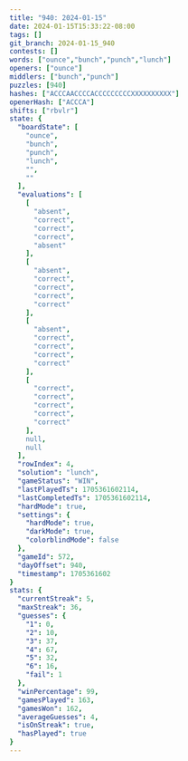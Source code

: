 ```yaml
---
title: "940: 2024-01-15"
date: 2024-01-15T15:33:22-08:00
tags: []
git_branch: 2024-01-15_940
contests: []
words: ["ounce","bunch","punch","lunch"]
openers: ["ounce"]
middlers: ["bunch","punch"]
puzzles: [940]
hashes: ["ACCCAACCCCACCCCCCCCCXXXXXXXXXX"]
openerHash: ["ACCCA"]
shifts: ["rbvlr"]
state: {
  "boardState": [
    "ounce",
    "bunch",
    "punch",
    "lunch",
    "",
    ""
  ],
  "evaluations": [
    [
      "absent",
      "correct",
      "correct",
      "correct",
      "absent"
    ],
    [
      "absent",
      "correct",
      "correct",
      "correct",
      "correct"
    ],
    [
      "absent",
      "correct",
      "correct",
      "correct",
      "correct"
    ],
    [
      "correct",
      "correct",
      "correct",
      "correct",
      "correct"
    ],
    null,
    null
  ],
  "rowIndex": 4,
  "solution": "lunch",
  "gameStatus": "WIN",
  "lastPlayedTs": 1705361602114,
  "lastCompletedTs": 1705361602114,
  "hardMode": true,
  "settings": {
    "hardMode": true,
    "darkMode": true,
    "colorblindMode": false
  },
  "gameId": 572,
  "dayOffset": 940,
  "timestamp": 1705361602
}
stats: {
  "currentStreak": 5,
  "maxStreak": 36,
  "guesses": {
    "1": 0,
    "2": 10,
    "3": 37,
    "4": 67,
    "5": 32,
    "6": 16,
    "fail": 1
  },
  "winPercentage": 99,
  "gamesPlayed": 163,
  "gamesWon": 162,
  "averageGuesses": 4,
  "isOnStreak": true,
  "hasPlayed": true
}
---
```

<!-- more -->
